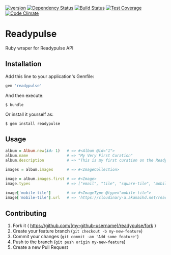 [![version](https://badge.fury.io/gh/chadmetcalf%2Freadypulse.svg)](https://badge.fury.io/gh/chadmetcalf%2Freadypulse)
[![Dependency Status](https://gemnasium.com/chadmetcalf/readypulse.svg)](https://gemnasium.com/chadmetcalf/readypulse)
[![Build Status](https://img.shields.io/circleci/project/chadmetcalf/readypulse/master.svg?style=flat)](https://circleci.com/gh/chadmetcalf/readypulse)
[![Test Coverage](https://codeclimate.com/github/chadmetcalf/readypulse/badges/coverage.svg)](https://codeclimate.com/github/chadmetcalf/readypulse/coverage)
[![Code Climate](https://codeclimate.com/github/chadmetcalf/readypulse/badges/gpa.svg)](https://codeclimate.com/github/chadmetcalf/readypulse)

# Readypulse

Ruby wraper for Readypulse API

## Installation

Add this line to your application's Gemfile:

```ruby
gem 'readypulse'
```

And then execute:

    $ bundle

Or install it yourself as:

    $ gem install readypulse

## Usage

```ruby
album = Album.new(id: 1)   # => #<Album @id="1">
album.name                 # => "My Very First Curation"
album.description          # => "This is my first curation on the ReadyPulse production site."

images = album.images      # => #<ImageCollection>

image = album.images.first # => #<Image>
image.types                # => ["email", "tile", "square-tile", "mobile-tile", "large", "original"]

image['mobile-tile']       # => #<ImageType @type="mobile-tile">
image['mobile-tile'].url   # => 'https://cloudinary-a.akamaihd.net/readypulse/image/upload/c_fill,fl_progressive,h_250,q_75,w_300/v1418764365/ig_3542844_630741923525326235_3542844.jpg'
```

## Contributing

1. Fork it ( https://github.com/[my-github-username]/readypulse/fork )
2. Create your feature branch (`git checkout -b my-new-feature`)
3. Commit your changes (`git commit -am 'Add some feature'`)
4. Push to the branch (`git push origin my-new-feature`)
5. Create a new Pull Request
